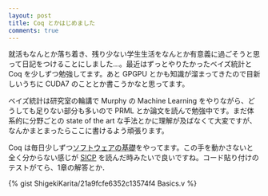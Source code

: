 ```yaml
---
layout: post
title: Coq とかはじめました
comments: true
---
```


就活もなんとか落ち着き、残り少ない学生生活をなんとか有意義に過ごそうと思って日記をつけることにしました...。最近はずっとやりたかったベイズ統計と Coq を少しずつ勉強してます。あと GPGPU とかも知識が溜まってきたので目新しいうちに CUDA7 のこととか書こうかなと思ってます。

ベイズ統計は研究室の輪講で Murphy の Machine Learning をやりながら、どうしても足りない部分も多いので PRML とか論文を読んで勉強中です。まだ体系的に分野ごとの state of the art な手法とかに理解が及ばなくて大変ですが、なんかまとまったらここに書けるよう頑張ります。

Coq は毎日少しずつ[ソフトウェアの基礎](http://proofcafe.org/sf/)をやってます。この手を動かさないと全く分からない感じが [SICP](http://sicp.iijlab.net/fulltext/) を読んだ時みたいで良いですね。コード貼り付けのテストがてら、1章の解答とか．

{% gist ShigekiKarita/21a9fcfe6352c13574f4 Basics.v %}
